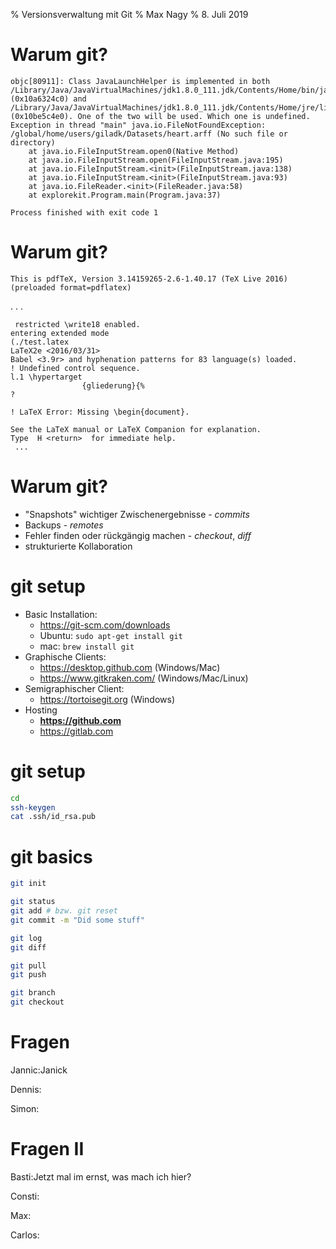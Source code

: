 % Versionsverwaltung mit Git 
% Max Nagy 
% 8. Juli 2019 

# Warum git?

```
objc[80911]: Class JavaLaunchHelper is implemented in both /Library/Java/JavaVirtualMachines/jdk1.8.0_111.jdk/Contents/Home/bin/java (0x10a6324c0) and /Library/Java/JavaVirtualMachines/jdk1.8.0_111.jdk/Contents/Home/jre/lib/libinstrument.dylib (0x10be5c4e0). One of the two will be used. Which one is undefined.
Exception in thread "main" java.io.FileNotFoundException: /global/home/users/giladk/Datasets/heart.arff (No such file or directory)
	at java.io.FileInputStream.open0(Native Method)
	at java.io.FileInputStream.open(FileInputStream.java:195)
	at java.io.FileInputStream.<init>(FileInputStream.java:138)
	at java.io.FileInputStream.<init>(FileInputStream.java:93)
	at java.io.FileReader.<init>(FileReader.java:58)
	at explorekit.Program.main(Program.java:37)

Process finished with exit code 1
```

# Warum git?

```
This is pdfTeX, Version 3.14159265-2.6-1.40.17 (TeX Live 2016) (preloaded format=pdflatex)
```
. . . 
```
 restricted \write18 enabled.
entering extended mode
(./test.latex
LaTeX2e <2016/03/31>
Babel <3.9r> and hyphenation patterns for 83 language(s) loaded.
! Undefined control sequence.
l.1 \hypertarget
                {gliederung}{%
?

! LaTeX Error: Missing \begin{document}.

See the LaTeX manual or LaTeX Companion for explanation.
Type  H <return>  for immediate help.
 ...
```

# Warum git?

* "Snapshots" wichtiger Zwischenergebnisse - _commits_
* Backups - _remotes_
* Fehler finden oder rückgängig machen - _checkout_, _diff_
* strukturierte Kollaboration  

# git setup

* Basic Installation:
	* https://git-scm.com/downloads
	* Ubuntu: `sudo apt-get install git`
	* mac: `brew install git`
* Graphische Clients: 
	* https://desktop.github.com (Windows/Mac)
	* https://www.gitkraken.com/ (Windows/Mac/Linux)
* Semigraphischer Client:
	* https://tortoisegit.org (Windows)
* Hosting
	* **https://github.com**
	* https://gitlab.com

# git setup

```bash
cd
ssh-keygen
cat .ssh/id_rsa.pub
```

# git basics

```bash
git init

git status
git add # bzw. git reset
git commit -m "Did some stuff"

git log
git diff

git pull
git push

git branch
git checkout
```

# Fragen

Jannic:Janick

Dennis:

Simon:

# Fragen II

Basti:Jetzt mal im ernst, was mach ich hier?

Consti:

Max:

Carlos:

